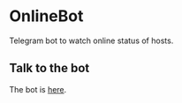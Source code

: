 # OnlineBot
Telegram bot to watch online status of hosts.

## Talk to the bot
The bot is [here](https://telegram.me/PimOnlineBot).
